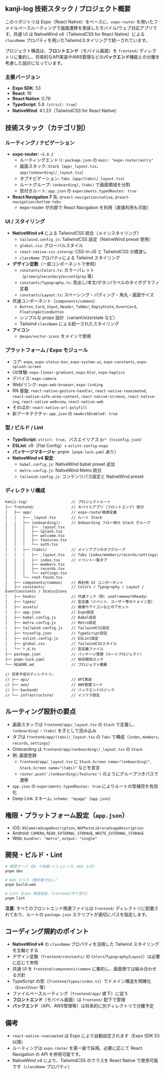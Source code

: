 ## kanji-log 技術スタック / プロジェクト概要

このリポジトリは Expo（React Native）をベースに、`expo-router` を用いたファイルベースルーティングで画面遷移を実装したモバイル/ウェブ対応アプリです。共通 UI は NativeWind v4（TailwindCSS for React Native）による `className` プロパティを用いたTailwindスタイリングで統一されています。

プロジェクト構造は、**フロントエンド**（モバイル画面）を `frontend/` ディレクトリに集約し、将来的なAPI実装やAWS管理などの**バックエンド**機能との分離を考慮した設計になっています。

### 主要バージョン
- **Expo SDK**: 53
- **React**: 19
- **React Native**: 0.79
- **TypeScript**: 5.8（`strict: true`）
- **NativeWind**: 4.1.23（TailwindCSS for React Native）


## 技術スタック（カテゴリ別）

### ルーティング / ナビゲーション
- **expo-router**: `~5.0.2`
  - ルーティングエントリ: `package.json` の `main: "expo-router/entry"`
  - 画面スタック: `Stack`（`app/_layout.tsx`、`app/(onboarding)/_layout.tsx`）
  - タブナビゲーション: `Tabs`（`app/(tabs)/_layout.tsx`）
  - ルートグループ: `(onboarding)`, `(tabs)` で画面領域を分割
  - 型付きルート: `app.json` の `experiments.typedRoutes: true`
- **React Navigation 7** 系: `@react-navigation/native`, `@react-navigation/bottom-tabs`
  - expo-router が内部で React Navigation を利用（直接利用も可能）

### UI / スタイリング
- **NativeWind v4** による TailwindCSS 統合（メインスタイリング）
  - `tailwind.config.js`: TailwindCSS 設定（NativeWind preset 使用）
  - `global.css`: グローバルスタイル
  - `react-native-css-interop`: CSS-in-JS と TailwindCSS の橋渡し
  - `className` プロパティによる Tailwind スタイリング
- **デザイン定数**（一部コンポーネントで参照）
  - `constants/Colors.ts`: カラーパレット（`primary`/`secondary`/`accent`/`gray` 等）
  - `constants/Typography.ts`: 見出し/本文/ボタン/ラベルのタイポグラフィ定義
  - `constants/Layout.ts`: スペーシング・パディング・角丸・画面サイズ
- 共通コンポーネント（`components/common`）
  - `Button`, `Card`, `Input`, `Header`, `TabBar`, `EmptyState`, `EventCard`, `FloatingActionButton`
  - シンプルな props 設計（variant/size/state など）
  - Tailwind `className` による統一されたスタイリング
- **アイコン**
  - `@expo/vector-icons` をメインで使用

### プラットフォーム / Expo モジュール
- コア: `expo`, `expo-status-bar`, `expo-system-ui`, `expo-constants`, `expo-splash-screen`
- UI/体験: `expo-linear-gradient`, `expo-blur`, `expo-haptics`
- デバイス: `expo-camera`
- Web/リンク: `expo-web-browser`, `expo-linking`
- RN 基盤: `react-native-gesture-handler`, `react-native-reanimated`, `react-native-safe-area-context`, `react-native-screens`, `react-native-svg`, `react-native-webview`, `react-native-web`
- そのほか: `react-native-url-polyfill`
- 新アーキテクチャ: `app.json` の `newArchEnabled: true`

### 型 / ビルド / Lint
- **TypeScript**: `strict: true`、パスエイリアス `@/*`（`tsconfig.json`）
- **ESLint**: v9（Flat Config）+ `eslint-config-expo`
- **パッケージマネージャ**: pnpm（`pnpm-lock.yaml` あり）
- **NativeWind v4 設定**:
  - `babel.config.js`: NativeWind babel preset 追加
  - `metro.config.js`: NativeWind Metro 統合
  - `tailwind.config.js`: コンテンツパス設定と NativeWind preset

### ディレクトリ構成
```
kanji-log/                    // プロジェクトルート
├── frontend/                 // モバイルアプリ（フロントエンド）部分
│   ├── app/                  // expo-router画面定義
│   │   ├── _layout.tsx       // ルート Stack
│   │   ├── (onboarding)/     // Onboarding フロー用の Stack グループ
│   │   │   ├── _layout.tsx
│   │   │   ├── splash.tsx
│   │   │   ├── welcome.tsx
│   │   │   ├── features.tsx
│   │   │   └── auth.tsx
│   │   ├── (tabs)/           // メインアプリのタブグループ
│   │   │   ├── _layout.tsx   // Tabs（index/members/records/settings）
│   │   │   ├── index.tsx     // イベント一覧タブ
│   │   │   ├── members.tsx
│   │   │   ├── records.tsx
│   │   │   └── settings.tsx
│   │   └── +not-found.tsx
│   ├── components/common/    // 再利用 UI コンポーネント
│   ├── constants/            // Colors / Typography / Layout / EventConstants / StatusIcons
│   ├── hooks/                // 共通フック（例: useFrameworkReady）
│   ├── types/                // 型定義（イベント、ユーザー等のドメイン型）
│   ├── assets/               // 画像やアイコンなどのアセット
│   ├── app.json              // Expo設定
│   ├── babel.config.js       // Babel設定
│   ├── metro.config.js       // Metro設定
│   ├── tailwind.config.js    // TailwindCSS設定
│   ├── tsconfig.json         // TypeScript設定
│   ├── eslint.config.js      // ESLint設定
│   ├── global.css            // TailwindCSSスタイル
│   └── *.d.ts                // 型定義ファイル
├── package.json              // パッケージ管理（ルートプロジェクト）
├── pnpm-lock.yaml            // 依存関係ロック
└── README.md                 // プロジェクト概要

// 将来予定のディレクトリ:
// ├── api/                   // API実装
// ├── aws/                   // AWS管理コード
// ├── backend/               // バックエンドロジック
// └── infrastructure/        // インフラ設定
```


## ルーティング設計の要点
- 画面スタックは `frontend/app/_layout.tsx` の `Stack` で定義し、`(onboarding)`・`(tabs)` を子として読み込み
- タブは `frontend/app/(tabs)/_layout.tsx` の `Tabs` で構成（`index`, `members`, `records`, `settings`）
- Onboarding は `frontend/app/(onboarding)/_layout.tsx` の `Stack`
- 例: 画面登録
  - `frontend/app/_layout.tsx` に `Stack.Screen name="(onboarding)"`, `Stack.Screen name="(tabs)"` などを宣言
  - `router.push('/(onboarding)/features')` のようにグループつきパスで遷移
- `app.json` の `experiments.typedRoutes: true` によりルートの型補完を有効化
- Deep Link スキーム: `scheme: "myapp"`（`app.json`）


## 権限・プラットフォーム設定（`app.json`）
- iOS: `NSCameraUsageDescription`, `NSPhotoLibraryUsageDescription`
- Android: `CAMERA`, `READ_EXTERNAL_STORAGE`, `WRITE_EXTERNAL_STORAGE`
- Web: `bundler: "metro"`, `output: "single"`


## 開発・ビルド・Lint
```bash
# 開発サーバ（QR で実機/エミュレータ、Web も可）
pnpm dev

# Web ビルド（静的書き出し）
pnpm build:web

# Lint（Expo 推奨設定、frontend/内で実行）
pnpm lint
```

**注意**: すべてのフロントエンド関連ファイルは `frontend/` ディレクトリに配置されており、ルートの `package.json` スクリプトが適切にパスを指定します。


## コーディング規約のポイント
- **NativeWind v4** の `className` プロパティを活用した Tailwind スタイリングを主軸とする
- デザイン定数（`frontend/constants/` の `Colors`/`Typography`/`Layout`）は必要に応じて参照
- 共通 UI を `frontend/components/common` に集約し、画面側では組み合わせる方針
- TypeScript の型（`frontend/types/index.ts`）でドメイン構造を明確化（`Event`/`User` 等）
- ファイルベースルーティング（`frontend/app/` 直下）に従う
- **フロントエンド**（モバイル画面）は `frontend/` 配下で管理
- **バックエンド**（API、AWS管理等）は将来的に別ディレクトリで分離予定


## 備考
- `react-native-reanimated` は Expo により自動設定されます（Expo SDK 53 以降）
- ルーティングは `expo-router` を第一級で採用。必要に応じて React Navigation の API を併用可能です。
- NativeWind v4 により、TailwindCSS のクラスを React Native で使用可能です（`className` プロパティ）
